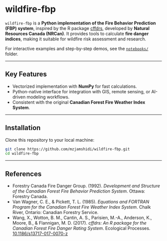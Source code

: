 # wildfire-fbp

`wildfire-fbp` is a **Python implementation of the Fire Behavior Prediction (FBP) system**, inspired by the R package [cffdrs](https://github.com/cffdrs/cffdrs_r), developed by **Natural Resources Canada (NRCan)**. It provides tools to calculate **fire danger indices**, making it suitable for wildfire risk assessment and research.

For interactive examples and step-by-step demos, see the [`notebooks/`](notebooks) folder.

---

## Key Features

- Vectorized implementation with **NumPy** for fast calculations.
- Python-native interface for integration with GIS, remote sensing, or AI-driven modeling workflows.
- Consistent with the original **Canadian Forest Fire Weather Index System**.


---

## Installation

Clone this repository to your local machine:

```bash
git clone https://github.com/mzjamshidi/wildfire-fbp.git
cd wildfire-fbp
```

---


## References

- Forestry Canada Fire Danger Group. (1992). *Development and Structure of the Canadian Forest Fire Behavior Prediction System*. Ottawa: Forestry Canada.  
- Van Wagner, C. E., & Pickett, T. L. (1985). *Equations and FORTRAN Program for the Canadian Forest Fire Weather Index System*. Chalk River, Ontario: Canadian Forestry Service.  
- Wang, X., Wotton, B. M., Cantin, A. S., Parisien, M.-A., Anderson, K., Moore, B., & Flannigan, M. D. (2017). *cffdrs: An R package for the Canadian Forest Fire Danger Rating System*. Ecological Processes. [10.1186/s13717-017-0070-z](https://doi.org/10.1186/s13717-017-0070-z)
